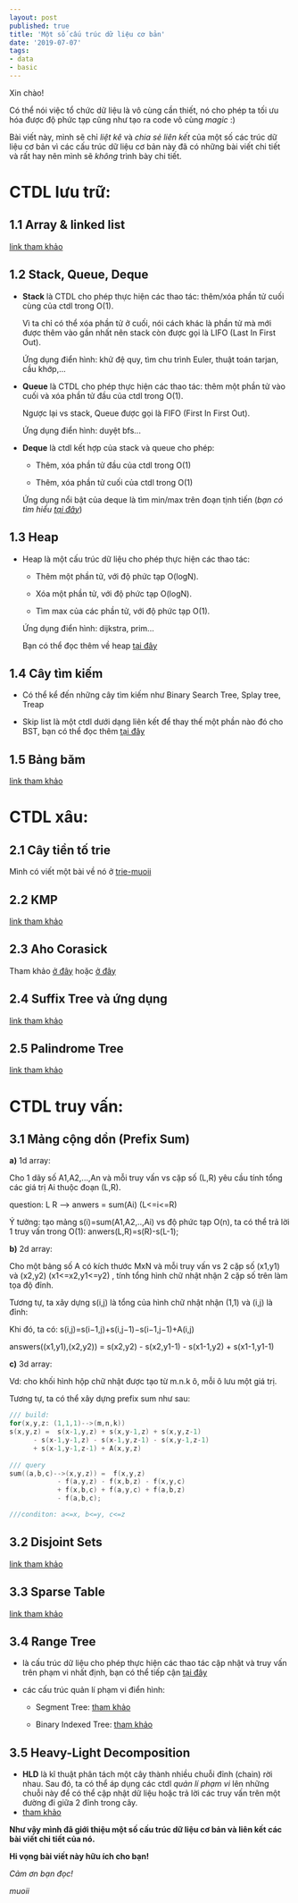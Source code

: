 ```yaml
---
layout: post
published: true
title: 'Một số cấu trúc dữ liệu cơ bản'
date: '2019-07-07'
tags:
- data
- basic
---
```


Xin chào!

Có thể nói việc tổ chức dữ liệu là vô cùng cần thiết, nó cho phép ta tối ưu hóa được độ phức tạp cũng như tạo ra code vô cùng *magic* :)

Bài viết này, mình sẽ chỉ *liệt kê* và *chia sẻ liên kết* của một số các trúc dữ liệu cơ bản vì các cấu trúc dữ liệu cơ bản này đã có những bài viết chi tiết và rất hay nên mình sẽ *không* trình bày chi tiết.

# CTDL lưu trữ:

## 1.1 Array & linked list
	
[link tham khảo](http://vnoi.info/wiki/algo/data-structures/array-vs-linked-lists)

## 1.2 Stack, Queue, Deque

- **Stack** là CTDL cho phép thực hiện các thao tác: thêm/xóa phần tử cuối cùng của ctdl trong O(1).

  Vì ta chỉ có thể xóa phần tử ở cuối, nói cách khác là phần tử mà mới được thêm vào gần nhất nên stack còn được gọi là LIFO (Last In First Out).

  Ứng dụng điển hình: khử đệ quy, tìm chu trình Euler, thuật toán tarjan, cầu khớp,... 

- **Queue** là CTDL cho phép thực hiện các thao tác: thêm một phần tử vào cuối và xóa phần tử đầu của ctdl trong O(1).

  Ngược lại vs stack, Queue được gọi là FIFO (First In First Out).
  
  Ứng dụng điển hình: duyệt bfs...
  
- **Deque** là ctdl kết hợp của stack và queue cho phép:

	- Thêm, xóa phần tử đầu của ctdl trong O(1)
	
	- Thêm, xóa phần tử cuối của ctdl trong O(1)

  Ứng dụng nổi bật của deque là tìm min/max trên đoạn tịnh tiến (*bạn có tìm hiểu [tại đây](http://vnoi.info/wiki/algo/data-structures/deque-min-max)*)
  
## 1.3 Heap

- Heap là một cấu trúc dữ liệu cho phép thực hiện các thao tác:

	- Thêm một phần tử, với độ phức tạp O(logN).
	
	- Xóa một phần tử, với độ phức tạp O(logN).
	
	- Tìm max của các phần tử, với độ phức tạp O(1).
  
  Ứng dụng điển hình: dijkstra, prim...
  
  Bạn có thể đọc thêm về heap [tại đây](http://vnoi.info/wiki/translate/wcipeg/Binary-Heap)
 
## 1.4 Cây tìm kiếm

- Có thể kể đến những cây tìm kiếm như Binary Search Tree, Splay tree, Treap 

- Skip list là một ctdl dưới dạng liên kết để thay thế một phần nào đó cho BST, bạn có thể đọc thêm [tại đây](http://vnoi.info/wiki/algo/data-structures/Skip-Lists)

## 1.5 Bảng băm
	
[link tham khảo](https://vnoi.info/wiki/algo/data-structures/hash-table)
	
# CTDL xâu:

## 2.1 Cây tiền tố trie

Mình có viết một bài về nó ở [trie-muoii]()
	
## 2.2 KMP

[link tham khảo](http://vnoi.info/wiki/translate/wcipeg/kmp)
	
## 2.3 Aho Corasick
	
Tham khảo [ở đây](http://www.giaithuatlaptrinh.com/?p=703) hoặc [ở đây](https://www.geeksforgeeks.org/aho-corasick-algorithm-pattern-searching/)

## 2.4 Suffix Tree và ứng dụng

[link tham khảo](https://drive.google.com/file/d/0BwcTB8a10LBwYUwwNVYzbmZiZnM/view)
	
## 2.5 Palindrome Tree

[link tham khảo](http://vnoi.info/wiki/translate/codeforces/palindrome-tree)

# CTDL truy vấn:

## 3.1 Mảng cộng dồn (Prefix Sum)

**a)** 1d array:
	
Cho 1 dãy số A1,A2,...,An và mỗi truy vấn vs cặp số (L,R) yêu cầu tính tổng các giá trị Ai thuộc đoạn (L,R).

question: L R --> anwers = sum(Ai) (L<=i<=R)
	
Ý tưởng: tạo mảng s(i)=sum(A1,A2,..,Ai) vs độ phức tạp O(n), ta có thể trả lời 1 truy vấn trong O(1): anwers(L,R)=s(R)-s(L-1);
	
**b)** 2d array:
	
Cho một bảng số A có kích thước MxN và mỗi truy vấn vs 2 cặp số (x1,y1) và (x2,y2) (x1<=x2,y1<=y2) , tính tổng hình chữ nhật nhận 2 cặp số trên làm tọa độ đỉnh.
	
Tương tự, ta xây dựng s(i,j) là tổng của hình chữ nhật nhận (1,1) và (i,j) là đỉnh:
		
Khi đó, ta có: s(i,j)=s(i−1,j)+s(i,j−1)−s(i−1,j−1)+A(i,j)
		
answers((x1,y1),(x2,y2)) = s(x2,y2) - s(x2,y1-1) - s(x1-1,y2) + s(x1-1,y1-1)
	
**c)** 3d array:
	
Vd: cho khối hình hộp chữ nhật được tạo từ m.n.k ô, mỗi ô lưu một giá trị.
	
Tương tự, ta có thể xây dựng prefix sum như sau:

``` c++
/// build:
for(x,y,z: (1,1,1)-->(m,n,k))
s(x,y,z) =  s(x-1,y,z) + s(x,y-1,z) + s(x,y,z-1)
	  - s(x-1,y-1,z) - s(x-1,y,z-1) - s(x,y-1,z-1)
	  + s(x-1,y-1,z-1) + A(x,y,z)
	  
/// query	
sum((a,b,c)-->(x,y,z)) =  f(x,y,z) 
			- f(a,y,z) - f(x,b,z) - f(x,y,c) 
			+ f(x,b,c) + f(a,y,c) + f(a,b,z)
			- f(a,b,c);

///conditon: a<=x, b<=y, c<=z
```
	
## 3.2 Disjoint Sets

[link tham khảo](http://vnoi.info/wiki/algo/data-structures/disjoint-set)
	
## 3.3 Sparse Table

[link tham khảo](https://www.geeksforgeeks.org/sparse-table/)

## 3.4 Range Tree
	
- là cấu trúc dữ liệu cho phép thực hiện các thao tác cập nhật và truy vấn trên phạm vi nhất định, bạn có thể tiếp cận [tại đây](https://drive.google.com/file/d/0BwcTB8a10LBwbjB2elVmdzg1XzQ/view)
- các cấu trúc quản lí phạm vi điển hình:
		
	+ Segment Tree: [tham khảo](http://vnoi.info/wiki/algo/data-structures/segment-tree-extend)
		
	+ Binary Indexed Tree: [tham khảo](http://vnoi.info/wiki/algo/data-structures/fenwick)
		
## 3.5 Heavy-Light Decomposition
- **HLD** là kĩ thuật phân tách một cây thành nhiều chuỗi đỉnh (chain) rời nhau. Sau đó, ta có thể áp dụng các ctdl *quản lí phạm vi* lên những chuỗi này để có thể cập nhật dữ liệu hoặc trả lời các truy vấn trên một đường đi giữa 2 đỉnh trong cây.
- [tham khảo](http://vnoi.info/wiki/algo/data-structures/heavy-light-decomposition)
	
 **Như vậy mình đã giới thiệu một số cấu trúc dữ liệu cơ bản và liên kết các bài viết chi tiết của nó.**
 
 **Hi vọng bài viết này hữu ích cho bạn!**
 
 *Cảm ơn bạn đọc!*
 
 
 *muoii*
 
